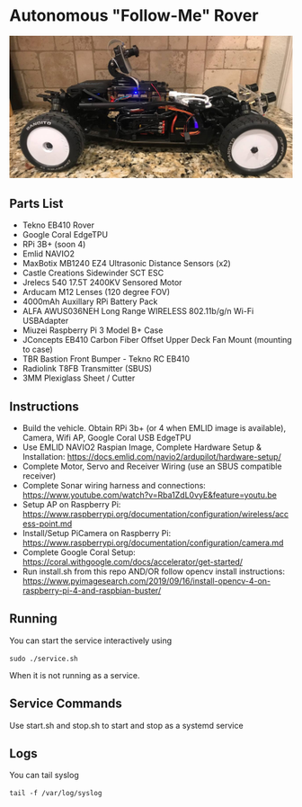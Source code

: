 # Autonomous "Follow-Me" Rover
![Tekno EB410 "Follow-Me" Rover](https://github.com/jleibund/followme/blob/dev/rover_side.jpg?raw=true)

## Parts List
- Tekno EB410 Rover
- Google Coral EdgeTPU
- RPi 3B+ (soon 4)
- Emlid NAVIO2
- MaxBotix MB1240 EZ4 Ultrasonic Distance Sensors (x2)
- Castle Creations Sidewinder SCT ESC
- Jrelecs 540 17.5T 2400KV Sensored Motor
- Arducam M12 Lenses (120 degree FOV)
- 4000mAh Auxillary RPi Battery Pack
- ALFA AWUS036NEH Long Range WIRELESS 802.11b/g/n Wi-Fi USBAdapter
- Miuzei Raspberry Pi 3 Model B+ Case
- JConcepts EB410 Carbon Fiber Offset Upper Deck Fan Mount (mounting to case)
- TBR Bastion Front Bumper - Tekno RC EB410
- Radiolink T8FB Transmitter (SBUS)
- 3MM Plexiglass Sheet / Cutter

## Instructions

- Build the vehicle.  Obtain RPi 3b+ (or 4 when EMLID image is available), Camera, Wifi AP, Google Coral USB EdgeTPU
- Use EMLID NAVIO2 Raspian Image, Complete Hardware Setup & Installation:  https://docs.emlid.com/navio2/ardupilot/hardware-setup/
- Complete Motor, Servo and Receiver Wiring (use an SBUS compatible receiver)
- Complete Sonar wiring harness and connections:  https://www.youtube.com/watch?v=Rba1ZdL0vyE&feature=youtu.be
- Setup AP on Raspberry Pi:  https://www.raspberrypi.org/documentation/configuration/wireless/access-point.md
- Install/Setup PiCamera on Raspberry Pi:  https://www.raspberrypi.org/documentation/configuration/camera.md
- Complete Google Coral Setup:  https://coral.withgoogle.com/docs/accelerator/get-started/
- Run install.sh from this repo AND/OR follow opencv install instructions:  https://www.pyimagesearch.com/2019/09/16/install-opencv-4-on-raspberry-pi-4-and-raspbian-buster/

## Running

You can start the service interactively using

``` sudo ./service.sh ```

When it is not running as a service.

## Service Commands

Use start.sh and stop.sh to start and stop as a systemd service

## Logs

You can tail syslog

``` tail -f /var/log/syslog ```
